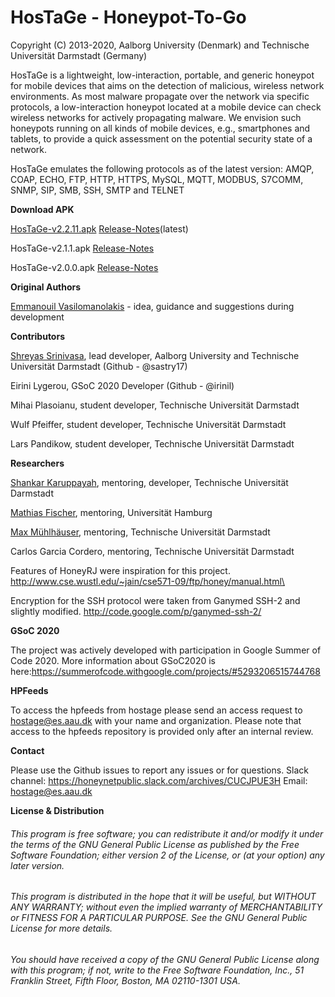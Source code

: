 HosTaGe - Honeypot-To-Go
========================
Copyright (C) 2013-2020, Aalborg University (Denmark) and Technische Universität Darmstadt (Germany)



HosTaGe is a lightweight, low-interaction, portable, and generic honeypot for mobile devices that aims on the detection of malicious, wireless network environments. 
As most malware propagate over the network via specific protocols, a low-interaction honeypot located at a mobile device can check wireless networks for actively propagating malware. We envision such honeypots running on all kinds of mobile devices, e.g., smartphones and tablets, to provide a quick assessment on the potential security state of a network.

HosTaGe emulates the following protocols as of the latest version: AMQP, COAP, ECHO, FTP, HTTP, HTTPS, MySQL, MQTT, MODBUS, S7COMM, SNMP, SIP, SMB, SSH, SMTP and TELNET

__Download APK__

[HosTaGe-v2.2.11.apk](https://github.com/aau-network-security/HosTaGe/releases/download/v2.2.11/HosTaGe-2.2.11.apk) [Release-Notes](https://github.com/aau-network-security/HosTaGe/releases/tag/v2.2.11)(latest) 

HosTaGe-v2.1.1.apk [Release-Notes](https://github.com/aau-network-security/HosTaGe/releases/tag/v2.1.1)

HosTaGe-v2.0.0.apk [Release-Notes](https://github.com/aau-network-security/HosTaGe/releases/tag/v2.0.0)

__Original Authors__

[Emmanouil Vasilomanolakis](https://mvasiloma.com/) -  idea, guidance and suggestions during development

__Contributors__

[Shreyas Srinivasa](https://sastry17.github.io/), lead developer, Aalborg University and Technische Universität Darmstadt (Github - @sastry17)

Eirini Lygerou, GSoC 2020 Developer (Github - @irinil)

Mihai Plasoianu, student developer, Technische Universität Darmstadt

Wulf Pfeiffer, student developer, Technische Universität Darmstadt

Lars Pandikow, student developer, Technische Universität Darmstadt

__Researchers__

[Shankar Karuppayah](https://www.kshankar.com/), mentoring, developer, Technische Universität Darmstadt

[Mathias Fischer](https://www.inf.uni-hamburg.de/inst/ab/snp/team/fischer.html), mentoring, Universität Hamburg

[Max Mühlhäuser](https://www.informatik.tu-darmstadt.de/telekooperation/telecooperation_group/staff_1/staff_1_details_23168.en.jsp), mentoring, Technische Universität Darmstadt

Carlos Garcia Cordero, mentoring, Technische Universität Darmstadt


Features of HoneyRJ were inspiration for this project.
http://www.cse.wustl.edu/~jain/cse571-09/ftp/honey/manual.html\

Encryption for the SSH protocol were taken from Ganymed SSH-2 and slightly modified.
http://code.google.com/p/ganymed-ssh-2/

__GSoC 2020__

The project was actively developed with participation in Google Summer of Code 2020. More information about GSoC2020 is here:https://summerofcode.withgoogle.com/projects/#5293206515744768

__HPFeeds__

To access the hpfeeds from hostage please send an access request to hostage@es.aau.dk with your name and organization. Please note that access to the hpfeeds repository is provided only after an internal review. 

__Contact__

Please use the Github issues to report any issues or for questions. 
Slack channel: https://honeynetpublic.slack.com/archives/CUCJPUE3H
Email: hostage@es.aau.dk

__License & Distribution__

###### This program is free software; you can redistribute it and/or modify it under the terms of the GNU General Public License as published by the Free Software Foundation; either version 2 of the License, or  (at your option) any later version.

###### This program is distributed in the hope that it will be useful, but WITHOUT ANY WARRANTY; without even the implied warranty of MERCHANTABILITY or FITNESS FOR A PARTICULAR PURPOSE.  See the GNU General Public License for more details.

###### You should have received a copy of the GNU General Public License along with this program; if not, write to the Free Software Foundation, Inc., 51 Franklin Street, Fifth Floor, Boston, MA 02110-1301 USA.
